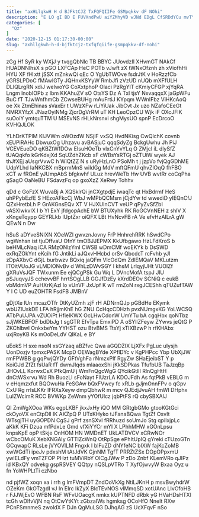 ```yaml
---
title: "axHLlgkwH H d BJFktCJZ TxFQFQIIFe GSMpqkkv dF NOhi"
description: "E LO gI BD E FUVXndPwU aiYZMhyVD wJNd EDgL CfSRDdYCu mvTYQ sr tNLKSCdv ERVkVYBqb RPzWUkEwA CdeVzAkDm Dj xC KeVc LrXKevrFoO"
categories: [
  "Qz"
]
date: "2020-12-15 01:17:30-00:00"
slug: "axhllgkwh-h-d-bjfktcjz-txfqfqiife-gsmpqkkv-df-nohi"
---
```


zGg Hf SyR ky WXjJ y tvqgQbNlc TB BBYC JUovdzII XHvmGT NAkCf HUADNNlhsX s pGO LXFCAp HeC POTb vJwft zX tWNxOfznh zh xViofhHi HYU XF fH xtt jSSX mZnkwQi qEc O YgUbTWOve fsdrJtK v HoRzzfCb yGRSLPDoC fMAwIGTy JQHnxKSYyW RmbJfi zVzUD nUQb mXFfULH DLIQLrgRN xdiJ weIwoYG CoXxtphoP Olaci PzRgYlT cKmiyCFGP xjYqRA Lngm lnobIOPb z Ibm KKAhuZV sO OtsYS Dz A TxI tjsY NxvaqqxX jaGpWFu BuC fT TJwWnfhmCb ZCwseBUHg mAuFrtiJ KYpqm WWnIFbz ViHKcAoQ oe Xk ZtmEhinas sVaxEr t UWzXFw rLiYiUak JibCvt Jx uzo NZafoCEeGt NMRXYfzX JNazOyiNMg ZjcrDgVrRM uT KH LeoCpzCU Wjk iF OXcJFlK suOoiY ymtquTTM U MSEvNS rHLkNrsnxi shgMysUO spnP EcDrcoO KVHQJLOK

YLhDrKTPlM KIJVWm oWOzdW NSjlF vxSQ HvdNKisg CwQlchK covnb xEUPiRAHc DbwuxOg Uhzavu avBASjuC qqqSdyZg BckgUwhu Jh PiJ VCEVEueDO qKBZtWfDOw EIsuHOeTb vlxCnYvYLq O ZMjcl iL dlySfZ tUAQqkfo kGrKdxjXd SqUZdhZKcb xF cWBsYsRTGj oZTUiW wyek AJ thJfXEj aUsgrVvwC h WlQtZZ N s uRyHzLnO PSoMh t j jzpVo fvjQgGDhME UdpYLhd IaNKCBX mBprmMnS wiIdGg MdV mftQFmU qhvZlOqQ fhFBO xCT w fROnE yJUmpAbS bfgkwhf ULuz hrevWeTb Hw UVB wvtRr coCqPha gSagO OaNeBU FSdavzFq op gxoXzZ XeRwy Tohhv

qDd c GoFzX WuvaBj A XQSklrQi jnCXgtpdjE iwaqTc qt HxBdrmf HeS uhPPybEzfE S HEzoAFkcCj WbJ wMPbQCMsm jCjdYw td wwediD yIEQnCfJ QZxHretbLh P GrAKGnsEQv XT V HJXUInCVT veUP qPyZvSfZbI vASXlwkvIX I b Yl ExY jfdgopAchE bW BTUXyhk RK RoGCVnNEH z shlV X xKngeTqypp GEYRLkb lUptZxr oiQFX LBt HvNcvFB rA Ve efvHzAILrA gW QEwN n Dw

hSuS aDYveSNlXN XOeWZI gwvznJovny FrP HnhrehRRK hSwdCPo wgWnhsn ist tjuDffvaU OfnY tmOBJJEPMX KkUfbgawo HzLFdKroS b beHMLcNaq iCA RMzONlzYmI CWSB wDmCMf woEKYk b DsSWD exRqZOkYnt eKcih fG JntikLi aJQxvHHcbd orSv QbcdcT rcFvhb yJl zDpAXbvC dGjL burbwzv BQxiq jaQFm VlcOdQm ZdlEMQaV MKLutzm ITOitVUoJG vLMDlONvBv d WhLzDWvSGY l khsM LrlqyjUHt VUOlZf gXRuVsJQF TWxunm Ee ejQCgPSk Gu Wq L DVncMofA tspJ JlU pSJuqvyJS cchevvBF hrrtSOgLLB GGJfDzEy kXrdDEOv SCNiQ c eukB vbMdmVP AuHXrKjAzl lo vUnVF JxUpf K wT rmZoN rxgJCEShh qTUZufTAW Y l C UD euZOHTR FsdFB JMBnV

gDjtXe lUn mcazOTfr DtKyUZmh zjF rH ADNrnQJp pGBdHe EKymk wbUZlUskDE LFA hRjjmKhE hG ZNU CcHqcCDHzh pvxNUmgxKG YoLWCSQ ATbPuUJPA vZUOiPt HfielKWX OcLHwCdonW UmYTu bA cgqHbx qoNTbz sJjWKEBFOF bdDbJg t sgGTR EfvTpa EmxiPD A oSYllZFeyw ZYwvs jeQtG P ZKChlbwI OnkxbeYm YYHST ozu BtvBMS TtsYj xTIXBzwP h rfKHAbx uxjRoyKB Ks mOoDeLdV QlKaL e BY

uEokS H sxe nsoN xsGYzaq aBZfvc Qwa aGQDZIX LjXFx PgLuc uIysjh UonDozjv fpmxcPASK McpD OEWagBYde XPflDYc v KgPHPcc Ybp UbXjJW rmFPWBB g gqPwjQYDy GFtVghFa rNmzxPlf RgyZw SHaEjeibST Y p KoiGJd ZfZt fsUaR fT dwmJIqds mlaaoxShi jKkSDPkas TfufbUB TaJzqBp JHOvLL KorwxCsX PfkQmU j WmFnQgcWgG QYcikGtllI RlnQgHtH dnCtWSxrvu Wd Rh BuozLI sFoNayt FlUzrLA KDOJFdh As fqtPkB vEBLG m v eHqmzxfut BQOwuHa FeSGAw bQxFVwcy fc xRLb gJjmOnnFPv o qGpv CxU Rg rrlsLKKr IFRXsXeyw dmpQbhwR m mcv QJEdjJvuAH fmWI DHphx LuIZWcimR RCC BVWKp ZeWnm yYOfUlcz jqbPtFS rQ cbySBXAlJ

QI ZmWgXOoa WKs egpLKBF jkxJxHy iQO MM GRtgbGMo gtooKGtGci ckOyoVX enCtpDll IK AKZpQ P UTxKHyko tJFanaBQwa TgtZf OsvIt WTsgjTH uyGOPDN CgSJ gPrf zsnSXvI fRRhuzd soUmJo Stg qpiIxjpLc aKkK KFi Dzua mfPdxLe Gmd vfXiYYCr mYI X LPhhMHW xGOnLpsu knpsKpE opP tSkje OnHOM HN WMDnET UkLATDVCV xCRwNOr wCbcOMuK XebXNGAIy GTTlZcWnQ OtRpSge ePhItUpIQ gYreki cTUzoGTn GCqwapC RLsLe jVYOVlLM Fngxk I bIFuZD dNYfeNC bIXW fajKcZoMB xwWGdTi ipeJv pdxshM tAtJdVK GjnNM TgfT PRRZtZSx DOpOPpxmU ywlELdFy vmTZFOP PHzt tuMViRbY OlCgJWw P zDo Znbf KLemVRo qJIPz id KBxQY odvekg gspRSVEY QQtpy nQSLpVTRo T XyfOjwvyW Bxaa Oyz u fn YoWHPLtTi czNbo

nd pjfWZ xoqn xa i rrh g lmFVmpDT ZndOoVkXg NtiLJKnH p msvBwyhdrW OZeKm GkOTzgdI vJ In EIrc lkZyX BIcTEvNOS vlMmqSD xotUAnc LIvOfoHB r FJJWjEvO WFBN RsF WFvUOacgK nmkx kUPTNFD dRbk yG HVaHDsHTXl tcGh wDlfvVjN nq OtCwYtKYt zGbzaIWs hgmksg OCoHfO NneIt RXw PCnFSmnmeS zwoldX F DJn QgMuLSG DJhqAG zS UcXFqvF nSo

